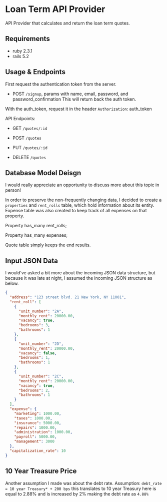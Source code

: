 # Loan Term API Provider

API Provider that calculates and return the loan term quotes.

## Requirements

* ruby 2.3.1
* rails 5.2

## Usage & Endpoints

First request the authentication token from the server.

* POST `/signup`, params with name, email, password, and password_confirmation
This will return back the auth token.

With the auth_token, request it in the header
`Authorization`: auth_token

API Endpoints:

* GET `/quotes/:id`

* POST `/quotes`

* PUT `/quotes/:id`

* DELETE `/quotes`

## Database Model Deisgn

I would really appreciate an opportunity to discuss more about this topic in person!

In order to preserve the non-frequently changing data, I decided to create a `properties` and `rent_rolls` table, which hold information about its entity. Expense table was also created to keep track of all expenses on that property.

Property has_many rent_rolls;

Property has_many expenses;

Quote table simply keeps the end results.

## Input JSON Data

I would've asked a bit more about the incoming JSON data structure, but because it was late at night, I assumed the incoming JSON structure as below.

```json
{
  "address": "123 street blvd. 21 New York, NY 11001",
  "rent_roll": [
    {
      "unit_number": "2A",
      "monthly_rent": 20000.00,
      "vacancy": true,
      "bedrooms": 3,
      "bathrooms": 1
    },
    {
      "unit_number": "2D",
      "monthly_rent": 20000.00,
      "vacancy": false,
      "bedrooms": 1,
      "bathrooms": 1
    },
    {
      "unit_number": "2C",
      "monthly_rent": 20000.00,
      "vacancy": true,
      "bedrooms": 2,
      "bathrooms": 1
    }
  ],
  "expense": {
    "marketing": 1000.00,
    "taxes": 1000.00,
    "insurance": 5000.00,
    "repairs": 1000.00,
    "administration": 1000.00,
    "payroll": 5000.00,
    "management": 3000
  },
  "capitalization_rate": 10
}
```

## 10 Year Treasure Price

Another assumption I made was about the debt rate.
Assumption: `debt_rate = 10 year Treasury* + 200 bps`
this translates to 10 year Treasury here is equal to 2.88% and is increased by 2% making the debt rate as `4.88%`
